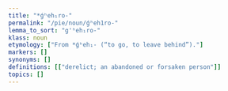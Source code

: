 ```yaml
---
title: "*ǵʰeh₁ro-"
permalink: "/pie/noun/ǵʰeh1ro-"
lemma_to_sort: "g'ʰeh₁ro-"
klass: noun
etymology: ["From *ǵʰeh₁- (“to go, to leave behind”)."]
markers: []
synonyms: []
definitions: [["derelict; an abandoned or forsaken person"]]
topics: []
---
```

